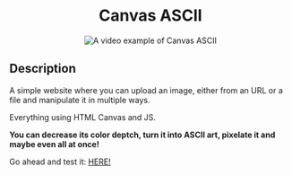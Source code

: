 <div align="center">
    <h1>Canvas ASCII</h1>
    <img src="./example.gif" alt="A video example of Canvas ASCII"/>
</div>

## Description
A simple website where you can upload an image, either from an URL or a file and manipulate it in multiple ways.

Everything using HTML Canvas and JS.

<b>You can decrease its color deptch, turn it into ASCII art, pixelate it and maybe even all at once!</b>

Go ahead and test it: [HERE!](https://jlannoo.github.io/CanvasASCII)
